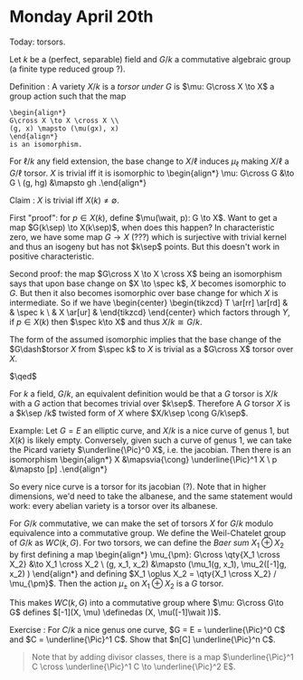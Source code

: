 # Monday April 20th

Today: torsors.

Let $k$ be a (perfect, separable) field and $G/k$ a commutative algebraic group (a finite type reduced group ?).

Definition
:   A variety $X/k$ is a *torsor under $G$* is $\mu: G\cross X \to X$ a group action such that the map

    \begin{align*}
    G\cross X \to X \cross X \\
    (g, x) \mapsto (\mu(gx), x)
    \end{align*}
    is an isomorphism.

For $\ell/k$ any field extension, the base change to $X/\ell$ induces $\mu_\ell$ making $X/\ell$ a $G/\ell$ torsor.
$X$ is trivial iff it is isomorphic to 
\begin{align*}
\mu: G\cross G &\to G \\
(g, hg) &\mapsto gh
.\end{align*}

Claim
: $X$ is trivial iff $X(k) \neq \emptyset$.

First "proof": for $p\in X(k)$, define $\mu(\wait, p): G \to X$.
Want to get a map $G(k\sep) \to X(k\sep)$, when does this happen?
In characteristic zero, we have some map $G\to X$ (???) which is surjective with trivial kernel and thus an isogeny but has not $k\sep$ points.
But this doesn't work in positive characteristic.

Second proof: the map $G\cross X \to X \cross X$ being an isomorphism says that upon base change on $X \to \spec k$, $X$ becomes isomorphic to $G$.
But then it also becomes isomorphic over base change for which $X$ is intermediate.
So if we have
\begin{center}
\begin{tikzcd}
T \ar[rr] \ar[rd] & & \spec k \\
& X \ar[ur] &
\end{tikzcd}
\end{center}
which factors through $Y$, if $p\in X(k)$ then $\spec k\to X$ and thus $X/k \cong G/k$.

The form of the assumed isomorphic implies that the base change of the $G\dash$torsor $X$ from $\spec k$ to $X$ is trivial as a $G\cross X$ torsor over $X$.

$\qed$

For $k$ a field, $G/k$, an equivalent definition would be that a $G$ torsor is $X/k$ with a $G$ action that becomes trivial over $k\sep$.
Therefore A $G$ torsor $X$ is a $k\sep /k$ twisted form of $X$ where $X/k\sep \cong G/k\sep$.

Example:
Let $G = E$ an elliptic curve, and $X/k$ is a nice curve of genus 1, but $X(k)$ is likely empty.
Conversely, given such a curve of genus 1, we can take the Picard variety $\underline{\Pic}^0 X$, i.e. the jacobian.
Then there is an isomorphism
\begin{align*}
X &\mapsvia{\cong} \underline{\Pic}^1 X \\
p &\mapsto [p]
.\end{align*}

So every nice curve is a torsor for its jacobian (?).
Note that in higher dimensions, we'd need to take the albanese, and the same statement would work: every abelian variety is a torsor over its albanese.

For $G/k$ commutative, we can make the set of torsors $X$ for $G/k$ modulo equivalence into a commutative group.
We define the Weil-Chatelet group of $G/k$ as $WC(k, G)$. 
For two torsors, we can define the *Baer sum* $X_1 \oplus X_2$ by first defining a map 
\begin{align*}
\mu_{\pm}: G\cross \qty{X_1 \cross X_2} &\to X_1 \cross X_2 \\
(g, x_1, x_2) &\mapsto (\mu_1(g, x_1), \mu_2([-1]g, x_2)  )
\end{align*}
and defining $X_1 \oplus X_2 = \qty{X_1 \cross X_2} / \mu_{\pm}$.
Then the action $\mu_{\pm}$ on $X_1 \oplus X_2$ is a $G$ torsor.

This makes $WC(k , G)$ into a commutative group where $\mu: G\cross G\to G$ defines $[-1](X, \mu) \definedas (X, \mu([-1]\wait  ))$.

Exercise
:   For $C/k$ a nice genus one curve, $G = E = \underline{\Pic}^0 C$ and $C = \underline{\Pic}^1 C$.
    Show that $n[C] \underline{\Pic}^n C$.

> Note that by adding divisor classes, there is a map $\underline{\Pic}^1 C \cross \underline{\Pic}^1 C \to \underline{\Pic}^2 E$.
